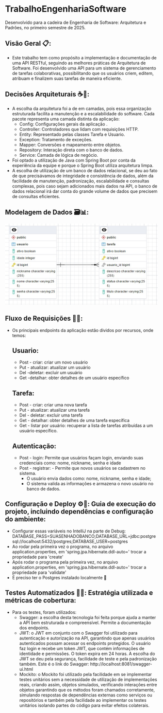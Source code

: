 # TrabalhoEngenhariaSoftware


Desenvolvido para a cadeira de Engenharia de Software: Arquitetura e Padrões, no primeiro semestre de 2025.

## Visão Geral 📋:
- Este trabalho tem como propósito a implementação e documentação de uma API RESTful, 
  seguindo as melhores práticas de Arquitetura de Software. Foi desenvolvido uma API para um sistema de 
  gerenciamento de tarefas colaborativas, possibilitando que os usuários criem, editem, atribuam e finalizem 
  suas tarefas de maneira eficiente.

## Decisões Arquiteturais ☕🍃:
- A escolha da arquitetura foi a de em camadas, pois essa organização estruturada facilita a manutenção e a 
  escalabilidade do software. Cada pacote representa uma camada distinta da aplicação:
    - Config: Configurações gerais da aplicação ️.
    - Controller: Controladores que lidam com requisições HTTP.
    - Entity: Representado pelas classes Tarefa e Usuario.
    - Exception: Tratamento de exceções.
    - Mapper: Conversões e mapeamento entre objetos.
    - Repository: Interação direta com o banco de dados.
    - Service: Camada de lógica de negócio.
- Foi optado a utilização de Java com Spring Boot por conta da experiência da equipe e porque o Spring Boot utiliza arquitetura limpa.
- A escolha de utilização de um banco de dados relacional, se deu ao fato de que precisávamos de integridade e consistência de dados, além da facilidade de manutenção, padronização, escalabilidade e consultas complexas, pois caso sejam adicionados mais dados na API, o banco de dados relacional irá dar conta do grande volume de dados que precisem de consultas eficientes.

## Modelagem de Dados 🗃️📊:
![Diagrama](./src/images/diagrama.jpeg)



## Fluxo de Requisições 👤🔑:
-  Os principais endpoints da aplicação estão dividos por recursos, onde temos:
   ## Usuario:
      - Post - criar: criar um novo usuário
      - Put  - atualizar: atualizar um usuário
      - Del  -deletar: excluir um usuário
      - Get  -detalhar: obter detalhes de um usuário específico
   ## Tarefa:
    - Post - criar: criar uma nova tarefa
    - Put  - atualizar: atualizar uma tarefa
    - Del  - deletar: excluir uma tarefa
    - Get  - detalhar: obter detalhes de uma tarefa específica
    - Get  - listar por usuário: recuperar a lista de tarefas atribuídas a um usuário específico.
   ## Autenticação:
    - Post - login: Permite que usuários façam login, enviando suas credenciais como: nome, nickname, senha e idade
    - Post - registrar: - Permite que novos usuários se cadastrem no sistema.
      - O usuário envia dados como: nome, nickname, senha e idade;
      - O sistema valida as informações e armazena o novo usuário no banco de dados.

## Configuração e Deploy ⚙️🔨: Guia de execução do projeto, incluindo dependências e configuração do ambiente:
-  Configurar essas variáveis no IntelliJ na parte de Debug: DATABASE_PASS=SUASENHADOBANCO;DATABASE_URL=jdbc:postgresql://localhost:5432/postgres;DATABASE_USER=postgres
-  Ao rodar pela primeira vez o programa, no arquivo application.properties, em 'spring.jpa.hibernate.ddl-auto=' trocar a propriedade para 'create'
-  Após rodar o programa pela primeira vez, no arquivo application.properties, em 'spring.jpa.hibernate.ddl-auto=' trocar a propriedade para 'validate' 
-  É preciso ter o Postgres instalado localmente 🐘

## Testes Automatizados 🧪✅: Estratégia utilizada e métricas de cobertura:
- Para os testes, foram utilizados:
    - Swagger: a escolha desta tecnologia foi feita porque ajuda a manter a API bem estruturada e compreensível. Permite 
    a documentação dos endpoints. 
    - JWT: o JWT em conjunto com o Swagger foi utilizado para autenticação e autorização na API, garantindo que apenas usuários autenticados possam acessar os endpoints protegidos. O usuário faz login e recebe um token JWT, que contém informações de identidade e permissões. O token expira em 24 horas. A escolha do JWT se deu pela segurança, facilidade de teste e pela padronização também. Este é o link do Swagger: http://localhost:8081/swagger-ui.html
    - Mockito: o Mockito foi utilizado pela facilidade em se implementar testes unitários sem a necessidade de utilização de implementações reais, criando assim, objetos simulados, verificando interações entre objetos garantindo que os métodos foram chamados corretamente, simulando respostas de dependências externas como serviços ou repositórios e também pela facilidade ao implementar os testes unitários isolando partes do código para evitar efeitos colaterais.

